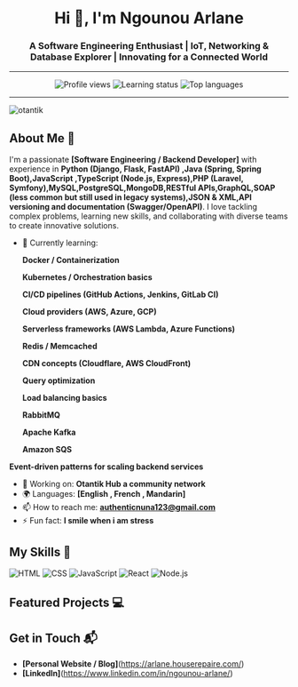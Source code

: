 <h1 align="center">Hi 👋, I'm Ngounou Arlane</h1>
<h3 align="center">A Software Engineering Enthusiast | IoT, Networking & Database Explorer | Innovating for a Connected World</h3>

---

<p align="center">
  <img src="https://komarev.com/ghpvc/?username=NgounouArlane&color=blue" alt="Profile views" />
  <img src="https://img.shields.io/badge/Status-Learning-blue" alt="Learning status"/>
  <img src="https://img.shields.io/badge/TopLangs-Show-blue" alt="Top languages"/>
</p>

---


![otantik](https://media.licdn.com/dms/image/v2/D5616AQH61_S8QV5PZg/profile-displaybackgroundimage-shrink_350_1400/profile-displaybackgroundimage-shrink_350_1400/0/1725754141273?e=1760572800&v=beta&t=kbdjlaaMENFWCaJ3zO3xVgp7KldWzxQrse2l7p8lzL0)

## About Me 🚀

I'm a passionate **[Software Engineering / Backend Developer]** with experience in **Python (Django, Flask, FastAPI) ,Java (Spring, Spring Boot),JavaScript ,TypeScript (Node.js, Express),PHP (Laravel, Symfony),MySQL,PostgreSQL,MongoDB,RESTful APIs,GraphQL,SOAP (less common but still used in legacy systems),JSON & XML,API versioning and documentation (Swagger/OpenAPI)**. I love tackling complex problems, learning new skills, and collaborating with diverse teams to create innovative solutions.

- 🌱 Currently learning:
  
   **Docker / Containerization**

   **Kubernetes / Orchestration basics**

   **CI/CD pipelines (GitHub Actions, Jenkins, GitLab CI)**

   **Cloud providers (AWS, Azure, GCP)**

   **Serverless frameworks (AWS Lambda, Azure Functions)**

   **Redis / Memcached**

   **CDN concepts (Cloudflare, AWS CloudFront)**

   **Query optimization**

   **Load balancing basics**

   **RabbitMQ**

   **Apache Kafka**

   **Amazon SQS**

**Event-driven patterns for scaling backend services**
- 🔭 Working on: **Otantik Hub a community network**
- 🌍 Languages: **[English , French , Mandarin]**
- 📫 How to reach me: **authenticnuna123@gmail.com**
- ⚡ Fun fact: **I smile when i am stress**

## My Skills 🧠

![HTML](https://img.shields.io/badge/-HTML-E34F26?style=flat-square&logo=html5&logoColor=white)
![CSS](https://img.shields.io/badge/-CSS-1572B6?style=flat-square&logo=css3&logoColor=white)
![JavaScript](https://img.shields.io/badge/-JavaScript-F7DF1E?style=flat-square&logo=javascript&logoColor=black)
![React](https://img.shields.io/badge/-React-61DAFB?style=flat-square&logo=react&logoColor=black)
![Node.js](https://img.shields.io/badge/-Node.js-339933?style=flat-square&logo=node.js&logoColor=white)


## Featured Projects 💻

## Get in Touch 📬

- **[Personal Website / Blog]**(https://arlane.houserepaire.com/)
- **[LinkedIn]**(https://www.linkedin.com/in/ngounou-arlane/)



